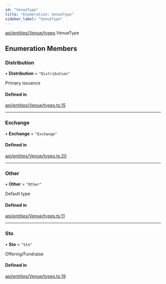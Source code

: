 ```yaml
---
id: "VenueType"
title: "Enumeration: VenueType"
sidebar_label: "VenueType"
---
```


[api/entities/Venue/types](../../../../../../modules/API/Entities/Venue/Types/Types.md).VenueType

## Enumeration Members

### Distribution

• **Distribution** = ``"Distribution"``

Primary issuance

#### Defined in

[api/entities/Venue/types.ts:15](https://github.com/PolymeshAssociation/polymesh-sdk/blob/de58d40fd/src/api/entities/Venue/types.ts#L15)

___

### Exchange

• **Exchange** = ``"Exchange"``

#### Defined in

[api/entities/Venue/types.ts:20](https://github.com/PolymeshAssociation/polymesh-sdk/blob/de58d40fd/src/api/entities/Venue/types.ts#L20)

___

### Other

• **Other** = ``"Other"``

Default type

#### Defined in

[api/entities/Venue/types.ts:11](https://github.com/PolymeshAssociation/polymesh-sdk/blob/de58d40fd/src/api/entities/Venue/types.ts#L11)

___

### Sto

• **Sto** = ``"Sto"``

Offering/Fundraise

#### Defined in

[api/entities/Venue/types.ts:19](https://github.com/PolymeshAssociation/polymesh-sdk/blob/de58d40fd/src/api/entities/Venue/types.ts#L19)
